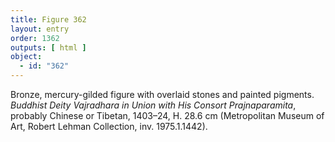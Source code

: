 ```yaml
---
title: Figure 362
layout: entry
order: 1362
outputs: [ html ]
object:
  - id: "362"
---
```


Bronze, mercury-gilded figure with overlaid stones and painted pigments. *Buddhist Deity Vajradhara in Union with His Consort Prajnaparamita*, probably Chinese or Tibetan, 1403–24, H. 28.6 cm (Metropolitan Museum of Art, Robert Lehman Collection, inv. 1975.1.1442).
